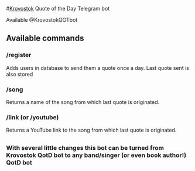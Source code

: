 #[Krovostok](https://en.wikipedia.org/wiki/Krovostok) Quote of the Day Telegram bot

Available @KrovostokQOTbot

## Available commands
### /register
Adds users in database to send them a quote once a day.
Last quote sent is also stored
### /song
Returns a name of the song from which last quote is originated.
### /link (or /youtube)
Returns a YouTube link to the song from which last quote is originated.
##
### With several little changes this bot can be turned from Krovostok QotD bot to any band/singer (or even book author!) QotD bot